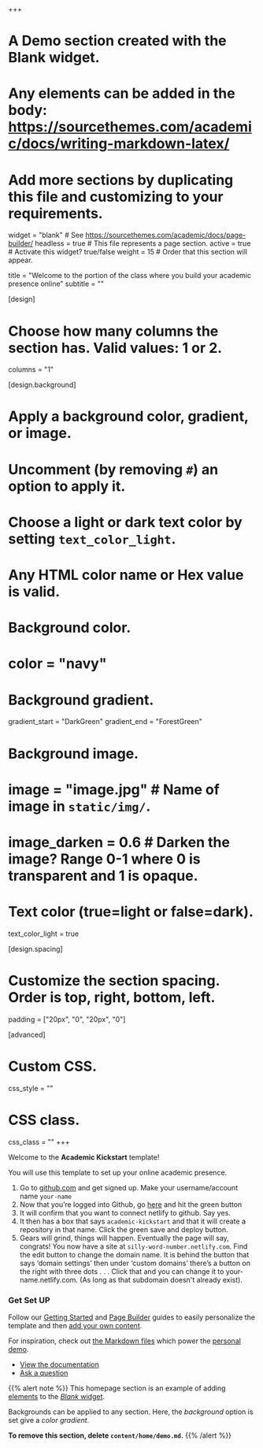 +++
# A Demo section created with the Blank widget.
# Any elements can be added in the body: https://sourcethemes.com/academic/docs/writing-markdown-latex/
# Add more sections by duplicating this file and customizing to your requirements.

widget = "blank"  # See https://sourcethemes.com/academic/docs/page-builder/
headless = true  # This file represents a page section.
active = true  # Activate this widget? true/false
weight = 15  # Order that this section will appear.

title = "Welcome to the portion of the class where you build your academic presence online"
subtitle = ""

[design]
  # Choose how many columns the section has. Valid values: 1 or 2.
  columns = "1"

[design.background]
  # Apply a background color, gradient, or image.
  #   Uncomment (by removing `#`) an option to apply it.
  #   Choose a light or dark text color by setting `text_color_light`.
  #   Any HTML color name or Hex value is valid.

  # Background color.
  # color = "navy"
  
  # Background gradient.
  gradient_start = "DarkGreen"
  gradient_end = "ForestGreen"
  
  # Background image.
  # image = "image.jpg"  # Name of image in `static/img/`.
  # image_darken = 0.6  # Darken the image? Range 0-1 where 0 is transparent and 1 is opaque.

  # Text color (true=light or false=dark).
  text_color_light = true

[design.spacing]
  # Customize the section spacing. Order is top, right, bottom, left.
  padding = ["20px", "0", "20px", "0"]

[advanced]
 # Custom CSS. 
 css_style = ""
 
 # CSS class.
 css_class = ""
+++

Welcome to the **Academic Kickstart** template!

You will use this template to set up your online academic presence.

1. Go to [github.com](http://github.com) and get signed up. Make your username/account name `your-name`
2. Now that you’re logged into Github, go [here](https://app.netlify.com/start/deploy?repository=https://github.com/sourcethemes/academic-kickstart) and hit the green button
3. It will confirm that you want to connect netlify to github. Say yes.
4. It then has a box that says `academic-kickstart` and that it will create a repository in that name. Click the green save and deploy button.
5. Gears will grind, things will happen. Eventually the page will say, congrats! You now have a site at `silly-word-number.netlify.com`. Find the edit button to change the domain name. It is behind the button that says ‘domain settings’ then under ‘custom domains’ there’s a button on the right with three dots . . . Click that and you can change it to your-name.netlify.com. (As long as that subdomain doesn't already exist).

### Get Set UP
Follow our [Getting Started](https://sourcethemes.com/academic/docs/get-started/) and [Page Builder](https://sourcethemes.com/academic/docs/widgets/) guides to easily personalize the template and then [add your own content](https://sourcethemes.com/academic/docs/managing-content/).

For inspiration, check out [the Markdown files](https://sourcethemes.com/academic/docs/install/#demo-content) which power the [personal demo](https://academic-demo.netlify.com/). 

- [View the documentation](https://sourcethemes.com/academic/docs/)
- [Ask a question](http://discuss.gohugo.io/)

{{% alert note %}}
This homepage section is an example of adding [elements](https://sourcethemes.com/academic/docs/writing-markdown-latex/) to the [*Blank* widget](https://sourcethemes.com/academic/docs/widgets/).

Backgrounds can be applied to any section. Here, the *background* option is set give a *color gradient*.

**To remove this section, delete `content/home/demo.md`.**
{{% /alert %}}
